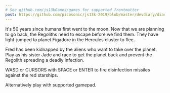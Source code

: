 ```yaml
---
# See github.com/js13kGames/games for supported frontmatter
post: https://github.com/picosonic/js13k-2019/blob/master/devdiary/diary.md
---
```

It's 50 years since humans first went to the moon. Now that we are planning to go back, the Regoliths need to escape before we find them. They have light-jumped to planet Figadore in the Hercules cluster to flee.

Fred has been kidnapped by the aliens who want to take over the planet. Play as his sister Jade and race to get the planet back and prevent the Regolith spreading a deadly infection.

WASD or CURSORS with SPACE or ENTER to fire disinfection missiles against the red starships.

Alternatively play with supported gamepad.